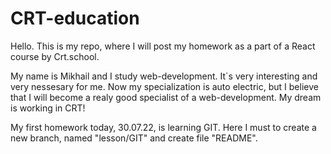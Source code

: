 # CRT-education

Hello. This is my repo, where I will post my homework as a part of a React course by Crt.school.

My name is Mikhail and I study web-development. It`s very interesting and very nessesary for me. Now my specialization is auto electric, but I believe that I will become a realy good specialist of a web-development. My dream is working in CRT!

My first homework today, 30.07.22, is learning GIT. Here I must to create a new branch, named "lesson/GIT" and create file "README".
